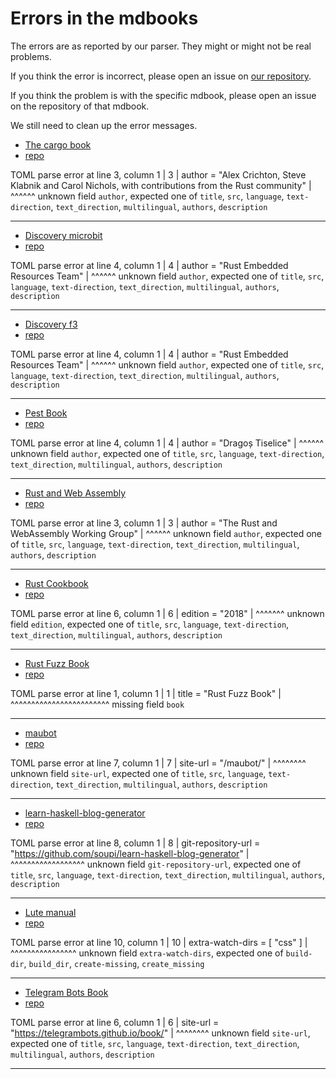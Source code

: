 # Errors in the mdbooks

The errors are as reported by our parser. They might or might not be real problems.

If you think the error is incorrect, please open an issue on [our repository](https://github.com/szabgab/public-mdbooks).

If you think the problem is with the specific mdbook, please open an issue on the repository of that mdbook.

We still need to clean up the error messages.

* [The cargo book](https://doc.rust-lang.org/cargo/)
* [repo](https://github.com/rust-lang/cargo)

TOML parse error at line 3, column 1
  |
3 | author = "Alex Crichton, Steve Klabnik and Carol Nichols, with contributions from the Rust community"
  | ^^^^^^
unknown field `author`, expected one of `title`, `src`, `language`, `text-direction`, `text_direction`, `multilingual`, `authors`, `description`


---

* [Discovery microbit](https://docs.rust-embedded.org/discovery/microbit/)
* [repo](https://github.com/rust-embedded/discovery)

TOML parse error at line 4, column 1
  |
4 | author = "Rust Embedded Resources Team"
  | ^^^^^^
unknown field `author`, expected one of `title`, `src`, `language`, `text-direction`, `text_direction`, `multilingual`, `authors`, `description`


---

* [Discovery f3](https://docs.rust-embedded.org/discovery/f3discovery/)
* [repo](https://github.com/rust-embedded/discovery)

TOML parse error at line 4, column 1
  |
4 | author = "Rust Embedded Resources Team"
  | ^^^^^^
unknown field `author`, expected one of `title`, `src`, `language`, `text-direction`, `text_direction`, `multilingual`, `authors`, `description`


---

* [Pest Book](https://pest.rs/book/)
* [repo](https://github.com/pest-parser/book)

TOML parse error at line 4, column 1
  |
4 | author = "Dragoș Tiselice"
  | ^^^^^^
unknown field `author`, expected one of `title`, `src`, `language`, `text-direction`, `text_direction`, `multilingual`, `authors`, `description`


---

* [Rust and Web Assembly](https://rustwasm.github.io/book/)
* [repo](https://github.com/rustwasm/book)

TOML parse error at line 3, column 1
  |
3 | author = "The Rust and WebAssembly Working Group"
  | ^^^^^^
unknown field `author`, expected one of `title`, `src`, `language`, `text-direction`, `text_direction`, `multilingual`, `authors`, `description`


---

* [Rust Cookbook](https://rust-lang-nursery.github.io/rust-cookbook/)
* [repo](https://github.com/rust-lang-nursery/rust-cookbook)

TOML parse error at line 6, column 1
  |
6 | edition = "2018"
  | ^^^^^^^
unknown field `edition`, expected one of `title`, `src`, `language`, `text-direction`, `text_direction`, `multilingual`, `authors`, `description`


---

* [Rust Fuzz Book](https://rust-fuzz.github.io/book/)
* [repo](https://github.com/rust-fuzz/book)

TOML parse error at line 1, column 1
  |
1 | title = "Rust Fuzz Book"
  | ^^^^^^^^^^^^^^^^^^^^^^^^
missing field `book`


---

* [maubot]()
* [repo](https://github.com/mautrix/docs)

TOML parse error at line 7, column 1
  |
7 | site-url = "/maubot/"
  | ^^^^^^^^
unknown field `site-url`, expected one of `title`, `src`, `language`, `text-direction`, `text_direction`, `multilingual`, `authors`, `description`


---

* [learn-haskell-blog-generator](https://learn-haskell.blog/)
* [repo](https://github.com/soupi/learn-haskell-blog-generator)

TOML parse error at line 8, column 1
  |
8 | git-repository-url = "https://github.com/soupi/learn-haskell-blog-generator"
  | ^^^^^^^^^^^^^^^^^^
unknown field `git-repository-url`, expected one of `title`, `src`, `language`, `text-direction`, `text_direction`, `multilingual`, `authors`, `description`


---

* [Lute manual](https://luteorg.github.io/lute-manual/)
* [repo](https://github.com/luteorg/lute-manual)

TOML parse error at line 10, column 1
   |
10 | extra-watch-dirs = [ "css" ]
   | ^^^^^^^^^^^^^^^^
unknown field `extra-watch-dirs`, expected one of `build-dir`, `build_dir`, `create-missing`, `create_missing`


---

* [Telegram Bots Book](https://telegrambots.github.io/book/)
* [repo](https://github.com/telegrambots/book)

TOML parse error at line 6, column 1
  |
6 | site-url = "https://telegrambots.github.io/book/"
  | ^^^^^^^^
unknown field `site-url`, expected one of `title`, `src`, `language`, `text-direction`, `text_direction`, `multilingual`, `authors`, `description`


---

